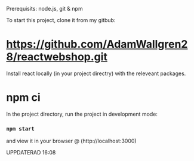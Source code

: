 
Prerequisits: node.js, git & npm

To start this project, clone it from my gitbub:
# https://github.com/AdamWallgren28/reactwebshop.git

Install react locally (in your project directry) with the releveant packages.
# npm ci

In the project directory, run the project in development mode:
### `npm start`
and view it in your browser @ (http://localhost:3000)

UPPDATERAD 16:08

